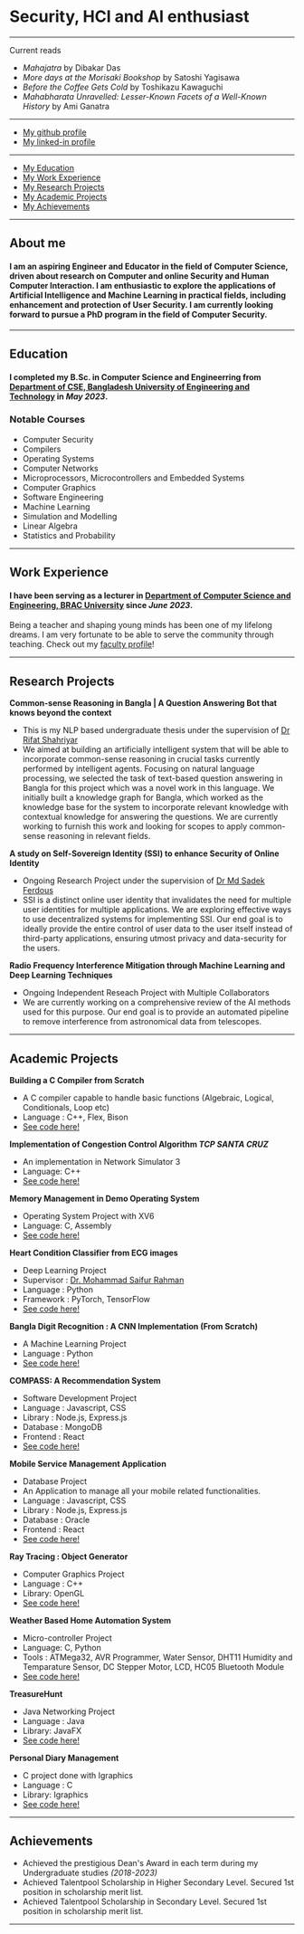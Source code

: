 # Security, HCI and AI enthusiast 
---

Current reads
- _Mahajatra_ by Dibakar Das
- _More days at the Morisaki Bookshop_ by Satoshi Yagisawa
- _Before the Coffee Gets Cold_ by Toshikazu Kawaguchi
- _Mahabharata Unravelled: Lesser-Known Facets of a Well-Known History_ by Ami Ganatra

---

- [My github profile](https://github.com/prantik-paul-99)
- [My linked-in profile](
https://www.linkedin.com/in/prantik-paul-743208271?utm_source=share&utm_campaign=share_via&utm_content=profile&utm_medium=android_app)

---

- [My Education](##Education)
- [My Work Experience](##Work-Experience)
- [My Research Projects](##Research-Projects)
- [My Academic Projects](##Academic-Projects)
- [My Achievements](##Achievements)

--- 

## About me
#### I am an aspiring Engineer and Educator in the field of Computer Science, driven about research on Computer and online Security and Human Computer Interaction. I am enthusiastic to explore the applications of Artificial Intelligence and Machine Learning in practical fields, including enhancement and protection of User Security. I am currently looking forward to pursue a PhD program in the field of Computer Security. 

---

## Education
#### I completed my B.Sc. in Computer Science and Engineerring from [Department of CSE, Bangladesh University of Engineering and Technology](https://cse.buet.ac.bd/) in *May 2023*. 

### Notable Courses
- Computer Security
- Compilers
- Operating Systems
- Computer Networks
- Microprocessors, Microcontrollers and Embedded Systems
- Computer Graphics 
- Software Engineering
- Machine Learning
- Simulation and Modelling
- Linear Algebra
- Statistics and Probability

---

## Work Experience
#### I have been serving as a lecturer in [Department of Computer Science and Engineering, BRAC University](https://cse.sds.bracu.ac.bd/) since *June 2023*. 
Being a teacher and shaping young minds has been one of my lifelong dreams. I am very fortunate to be able to serve the community through teaching. Check out my [faculty profile](https://cse.sds.bracu.ac.bd/faculty_profile/129/prantik_paul)! 

---

## Research Projects
**Common-sense Reasoning in Bangla | A Question Answering Bot that knows beyond the context**
- This is my NLP based undergraduate thesis under the supervision of [Dr Rifat Shahriyar](https://cse.buet.ac.bd/faculty/faculty_detail/rifat)
- We aimed at building an artificially intelligent system that will be able to incorporate common-sense reasoning in crucial tasks currently performed by intelligent agents. Focusing on natural language processing, we selected the task of text-based question answering in Bangla for this project which was a novel work in this language. We initially built a knowledge graph for Bangla, which worked as the knowledge base for the system to incorporate relevant knowledge with contextual knowledge for answering the questions. We are currently working to furnish this work and looking for scopes to apply common-sense reasoning in relevant fields.

**A study on Self-Sovereign Identity (SSI) to enhance Security of Online Identity**
- Ongoing Research Project under the supervision of [Dr Md Sadek Ferdous](https://msferdous.info/)
- SSI is a distinct online user identity that invalidates the need for multiple user identities for multiple applications. We are exploring effective ways to use decentralized systems for implementing SSI. Our end goal is to ideally provide the entire control of user data to the user itself instead of third-party applications, ensuring utmost privacy and data-security for the users.

**Radio Frequency Interference Mitigation through Machine Learning and Deep Learning Techniques**
- Ongoing Independent Reseach Project with Multiple Collaborators
- We are currently working on a comprehensive review of the AI methods used for this purpose. Our end goal is to provide an automated pipeline to remove interference from astronomical data from telescopes.
  
---

## Academic Projects

**Building a C Compiler from Scratch**
- A C compiler capable to handle basic functions (Algebraic, Logical, Conditionals, Loop etc)
- Language : C++, Flex, Bison
- [See code here!]()
  
**Implementation of Congestion Control Algorithm _TCP SANTA CRUZ_**
- An implementation in Network Simulator 3
- Language: C++
- [See code here!]()

**Memory Management in Demo Operating System**
- Operating System Project with XV6
- Language: C, Assembly
- [See code here!]()

**Heart Condition Classifier from ECG images**
- Deep Learning Project
- Supervisor : [Dr. Mohammad Saifur Rahman](https://cse.buet.ac.bd/faculty/faculty_detail/mrahman)
- Language : Python
- Framework : PyTorch, TensorFlow
- [See code here!]()

**Bangla Digit Recognition : A CNN Implementation (From Scratch)**
- A Machine Learning Project
- Language : Python
- [See code here!]()

**COMPASS: A Recommendation System**
- Software Development Project
- Language : Javascript, CSS
- Library : Node.js, Express.js
- Database : MongoDB
- Frontend : React
- [See code here!]()

**Mobile Service Management Application**
- Database Project
- An Application to manage all your mobile related functionalities.
- Language : Javascript, CSS
- Library : Node.js, Express.js
- Database : Oracle
- Frontend : React
- [See code here!]()

**Ray Tracing : Object Generator**
- Computer Graphics Project
- Language : C++
- Library: OpenGL
- [See code here!]()

**Weather Based Home Automation System**
- Micro-controller Project
- Language: C, Python
- Tools : ATMega32, AVR Programmer, Water Sensor, DHT11 Humidity and Temparature Sensor, DC Stepper Motor, LCD, HC05 Bluetooth Module
- [See code here!]()

**TreasureHunt**
- Java Networking Project
- Language : Java
- Library: JavaFX
- [See code here!]()

**Personal Diary Management**
- C project done with Igraphics
- Language : C
- Library: Igraphics
- [See code here!]()

---


## Achievements
- Achieved the prestigious Dean's Award in each term during my Undergraduate studies *(2018-2023)*
- Achieved Talentpool Scholarship in Higher Secondary Level. Secured 1st position in scholarship merit list.
- Achieved Talentpool Scholarship in Secondary Level. Secured 1st position in scholarship merit list.

---

